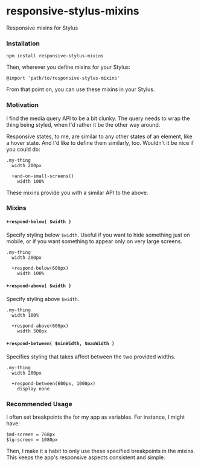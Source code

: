 # responsive-stylus-mixins

Responsive mixins for Stylus

### Installation

```
npm install responsive-stylus-mixins
```

Then, wherever you define mixins for your Stylus:

```styl
@import 'path/to/responsive-stylus-mixins'
```

From that point on, you can use these mixins in your Stylus.

### Motivation

I find the media query API to be a bit clunky. The query needs to wrap the thing
being styled, when I'd rather it be the other way around.

Responsive states, to me, are similar to any other states of an element, like
a hover state. And I'd like to define them similarly, too. Wouldn't it be
nice if you could do:

```styl
.my-thing
  width 200px

  +and-on-small-screens()
    width 100%
```

These mixins provide you with a similar API to the above.

### Mixins

#### `+respond-below( $width )`

Specify styling below `$width`. Useful if you want to hide something just on
mobile, or if you want something to appear only on very large screens.

```styl
.my-thing
  width 200px

  +respond-below(600px)
    width 100%
```

#### `+respond-above( $width )`

Specify styling above `$width`.

```styl
.my-thing
  width 100%

  +respond-above(600px)
    width 500px
```

#### `+respond-between( $minWidth, $maxWidth )`

Specifies styling that takes affect between the two provided widths.

```styl
.my-thing
  width 200px

  +respond-between(600px, 1000px)
    display none
```

### Recommended Usage

I often set breakpoints the for my app as variables. For instance, I might have:

```styl
$md-screen = 768px
$lg-screen = 1080px
```

Then, I make it a habit to only use these specified breakpoints in the mixins.
This keeps the app's responsive aspects consistent and simple.
